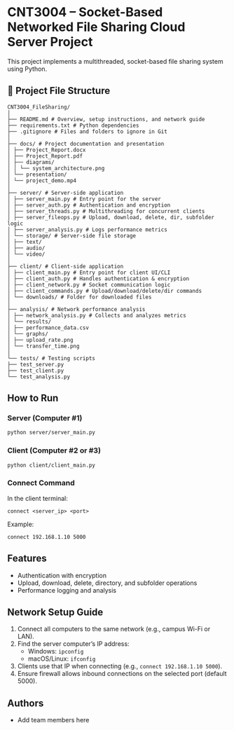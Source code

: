 # CNT3004 – Socket-Based Networked File Sharing Cloud Server Project

This project implements a multithreaded, socket-based file sharing system using Python.

## 📁 Project File Structure

```
CNT3004_FileSharing/
│
├── README.md # Overview, setup instructions, and network guide
├── requirements.txt # Python dependencies
├── .gitignore # Files and folders to ignore in Git
│
├── docs/ # Project documentation and presentation
│ ├── Project_Report.docx
│ ├── Project_Report.pdf
│ ├── diagrams/
│ │ └── system_architecture.png
│ └── presentation/
│ └── project_demo.mp4
│
├── server/ # Server-side application
│ ├── server_main.py # Entry point for the server
│ ├── server_auth.py # Authentication and encryption
│ ├── server_threads.py # Multithreading for concurrent clients
│ ├── server_fileops.py # Upload, download, delete, dir, subfolder logic
│ ├── server_analysis.py # Logs performance metrics
│ └── storage/ # Server-side file storage
│ ├── text/
│ ├── audio/
│ └── video/
│
├── client/ # Client-side application
│ ├── client_main.py # Entry point for client UI/CLI
│ ├── client_auth.py # Handles authentication & encryption
│ ├── client_network.py # Socket communication logic
│ ├── client_commands.py # Upload/download/delete/dir commands
│ └── downloads/ # Folder for downloaded files
│
├── analysis/ # Network performance analysis
│ ├── network_analysis.py # Collects and analyzes metrics
│ └── results/
│ ├── performance_data.csv
│ └── graphs/
│ ├── upload_rate.png
│ └── transfer_time.png
│
└── tests/ # Testing scripts
├── test_server.py
├── test_client.py
└── test_analysis.py
```

## How to Run

### Server (Computer #1)
```bash
python server/server_main.py
```

### Client (Computer #2 or #3)
```bash
python client/client_main.py
```

### Connect Command
In the client terminal:
```
connect <server_ip> <port>
```
Example:
```
connect 192.168.1.10 5000
```

## Features
- Authentication with encryption
- Upload, download, delete, directory, and subfolder operations
- Performance logging and analysis

## Network Setup Guide
1. Connect all computers to the same network (e.g., campus Wi-Fi or LAN).
2. Find the server computer’s IP address:
   - Windows: `ipconfig`
   - macOS/Linux: `ifconfig`
3. Clients use that IP when connecting (e.g., `connect 192.168.1.10 5000`).
4. Ensure firewall allows inbound connections on the selected port (default 5000).

## Authors
- Add team members here
